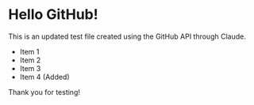 # Hello GitHub!

This is an updated test file created using the GitHub API through Claude.

- Item 1
- Item 2
- Item 3
- Item 4 (Added)

Thank you for testing!